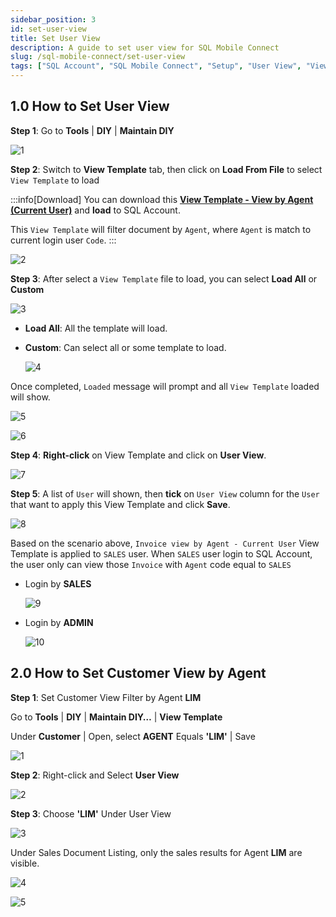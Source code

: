 ```yaml
---
sidebar_position: 3
id: set-user-view
title: Set User View
description: A guide to set user view for SQL Mobile Connect
slug: /sql-mobile-connect/set-user-view
tags: ["SQL Account", "SQL Mobile Connect", "Setup", "User View", "View Template"]
---
```


## 1.0 How to Set User View

**Step 1**: Go to **Tools** | **DIY** | **Maintain DIY**

![1](../../../static/img/integration/sql-mobile-connect/set-user-view/1.png)

**Step 2**: Switch to **View Template** tab, then click on **Load From File** to select `View Template` to load

:::info[Download]
You can download this **[View Template - View by Agent (Current User)](https://cdn.sql.com.my/wp-content/uploads/2024/08/View-Template-View-by-Agent-Current-User.zip)** and **load** to SQL Account.

This `View Template` will filter document by `Agent`, where `Agent` is match to current login user `Code`.
:::

![2](../../../static/img/integration/sql-mobile-connect/set-user-view/2.png)

**Step 3**: After select a `View Template` file to load, you can select **Load All** or **Custom**

![3](../../../static/img/integration/sql-mobile-connect/set-user-view/3.png)

- **Load All**: All the template will load.
- **Custom**: Can select all or some template to load.

    ![4](../../../static/img/integration/sql-mobile-connect/set-user-view/4.png)

Once completed, `Loaded` message will prompt and all `View Template` loaded will show.

![5](../../../static/img/integration/sql-mobile-connect/set-user-view/5.png)

![6](../../../static/img/integration/sql-mobile-connect/set-user-view/6.png)

**Step 4**: **Right-click** on View Template and click on **User View**.

![7](../../../static/img/integration/sql-mobile-connect/set-user-view/7.png)

**Step 5**: A list of `User` will shown, then **tick** on `User View` column for the `User` that want to apply this View Template and click **Save**.

![8](../../../static/img/integration/sql-mobile-connect/set-user-view/8.png)

Based on the scenario above, `Invoice view by Agent - Current User` View Template is applied to `SALES` user. When `SALES` user login to SQL Account, the user only can view those `Invoice` with `Agent` code equal to `SALES`

- Login by **SALES**

    ![9](../../../static/img/integration/sql-mobile-connect/set-user-view/9.png)

- Login by **ADMIN**

    ![10](../../../static/img/integration/sql-mobile-connect/set-user-view/10.png)

## 2.0 How to Set Customer View by Agent

**Step 1**: Set Customer View Filter by Agent **LIM**

Go to **Tools** | **DIY** | **Maintain DIY…** | **View Template**

Under **Customer** | Open, select **AGENT** Equals **'LIM'** | Save

![1](../../../static/img/integration/sql-mobile-connect/set-customer-view/1.png)

**Step 2**: Right-click and Select **User View**

![2](../../../static/img/integration/sql-mobile-connect/set-customer-view/2.png)

**Step 3**: Choose **'LIM'** Under User View

![3](../../../static/img/integration/sql-mobile-connect/set-customer-view/3.png)

Under Sales Document Listing, only the sales results for Agent **LIM** are visible.

![4](../../../static/img/integration/sql-mobile-connect/set-customer-view/4.png)

![5](../../../static/img/integration/sql-mobile-connect/set-customer-view/5.png)